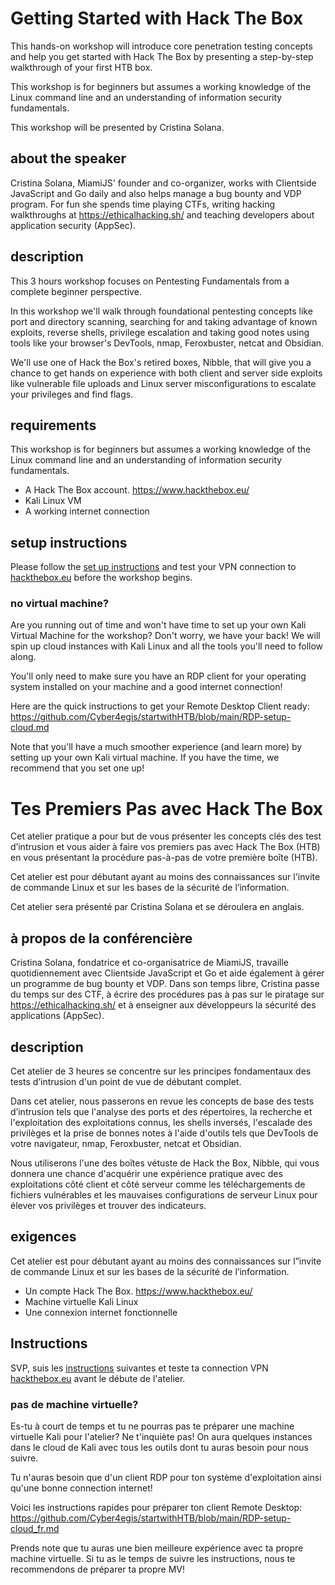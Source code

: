 # Getting Started with Hack The Box 
This hands-on workshop will introduce core penetration testing concepts and help you get started with Hack The Box by presenting a step-by-step walkthrough of your first HTB box.

This workshop is for beginners but assumes a working knowledge of the Linux command line and an understanding of information security fundamentals.

This workshop will be presented by Cristina Solana.

## about the speaker

Cristina Solana, MiamiJS' founder and co-organizer, works with Clientside JavaScript and Go daily and also helps manage a bug bounty and VDP program. For fun she spends time playing CTFs, writing hacking walkthroughs at https://ethicalhacking.sh/ and teaching developers about application security (AppSec).

## description

This 3 hours workshop focuses on Pentesting Fundamentals from a complete beginner perspective. 

In this workshop we'll walk through foundational pentesting concepts like port and directory scanning, searching for and taking advantage of known exploits, reverse shells, privilege escalation and taking good notes using tools like your browser's DevTools, nmap, Feroxbuster, netcat and Obsidian.

We'll use one of Hack the Box's retired boxes, Nibble, that will give you a chance to get hands on experience with both client and server side exploits like vulnerable file uploads and Linux server misconfigurations to escalate your privileges and find flags.

## requirements

This workshop is for beginners but assumes a working knowledge of the Linux command line and an understanding of information security fundamentals.

* A Hack The Box account. https://www.hackthebox.eu/
* Kali Linux VM
* A working internet connection

## setup instructions

Please follow the [set up instructions](00-set-up.md) and test your VPN connection to [hackthebox.eu](https://www.hackthebox.eu/) before the workshop begins.

### no virtual machine?

Are you running out of time and won't have time to set up your own Kali Virtual Machine for the workshop? Don't worry, we have your back! We will spin up cloud instances with Kali Linux and all the tools you'll need to follow along. 

You'll only need to make sure you have an RDP client for your operating system installed on your machine and a good internet connection!

Here are the quick instructions to get your Remote Desktop Client ready: https://github.com/Cyber4egis/startwithHTB/blob/main/RDP-setup-cloud.md

Note that you'll have a much smoother experience (and learn more) by setting up your own Kali virtual machine. If you have the time, we recommend that you set one up!

# Tes Premiers Pas avec Hack The Box
Cet atelier pratique a pour but de vous présenter les concepts clés des test d’intrusion et vous aider à faire vos premiers pas avec Hack The Box (HTB) en vous présentant la procédure pas-à-pas de votre première boîte (HTB). 

Cet atelier est pour débutant ayant au moins des connaissances sur l'invite de commande Linux et sur les bases de la sécurité de l’information. 

Cet atelier sera présenté par Cristina Solana et se déroulera en anglais.

## à propos de la conférencière

Cristina Solana, fondatrice et co-organisatrice de MiamiJS, travaille quotidiennement avec Clientside JavaScript et Go et aide également à gérer un programme de bug bounty et VDP. Dans son temps libre, Cristina passe du temps  sur des CTF, à écrire des procédures pas à pas sur le piratage sur https://ethicalhacking.sh/ et à enseigner aux développeurs la sécurité des applications (AppSec).

## description 

Cet atelier de 3 heures se concentre sur les principes fondamentaux des tests d’intrusion d'un point de vue de débutant complet.

Dans cet atelier, nous passerons en revue les concepts de base des tests d’intrusion tels que l'analyse des ports et des répertoires, la recherche et l'exploitation des exploitations connus, les shells inversés, l'escalade des privilèges et la prise de bonnes notes à l'aide d'outils tels que DevTools de votre navigateur, nmap, Feroxbuster, netcat et Obsidian.

Nous utiliserons l'une des boîtes vétuste de Hack the Box, Nibble, qui vous donnera une chance d'acquérir une expérience pratique avec des exploitations côté client et côté serveur comme les téléchargements de fichiers vulnérables et les mauvaises configurations de serveur Linux pour élever vos privilèges et trouver des indicateurs.

## exigences

Cet atelier est pour débutant ayant au moins des connaissances sur l”invite de commande Linux et sur les bases de la sécurité de l’information.

* Un compte Hack The Box. https://www.hackthebox.eu/
* Machine virtuelle Kali Linux
* Une connexion internet fonctionnelle

## Instructions

SVP, suis les [instructions](00-set-up_fr.md) suivantes et teste ta connection VPN [hackthebox.eu](https://www.hackthebox.eu/) avant le débute de l'atelier.

### pas de machine virtuelle?

Es-tu à court de temps et tu ne pourras pas te préparer une machine virtuelle Kali pour l'atelier? Ne t'inquiète pas! On aura quelques instances dans le cloud de Kali avec tous les outils dont tu auras besoin pour nous suivre. 

Tu n'auras besoin que d'un client RDP pour ton système d'exploitation ainsi qu'une bonne connection internet!

Voici les instructions rapides pour préparer ton client Remote Desktop: https://github.com/Cyber4egis/startwithHTB/blob/main/RDP-setup-cloud_fr.md

Prends note que tu auras une bien meilleure expérience avec ta propre machine virtuelle. Si tu as le temps de suivre les instructions, nous te recommendons de préparer ta propre MV!
